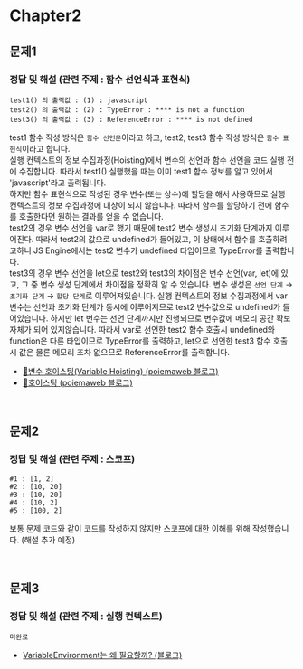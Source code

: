# Chapter2

## 문제1
### 정답 및 해설 (관련 주제 : 함수 선언식과 표현식)
```
test1() 의 출력값 : (1) : javascript
test2() 의 출력값 : (2) : TypeError : **** is not a function
test3() 의 출력값 : (3) : ReferenceError : **** is not defined
```
test1 함수 작성 방식은 `함수 선언문`이라고 하고, test2, test3 함수 작성 방식은 `함수 표현식`이라고 합니다.   
실행 컨텍스트의 정보 수집과정(Hoisting)에서 변수의 선언과 함수 선언을 코드 실행 전에 수집합니다. 따라서 test1() 실행했을 때는 이미 test1 함수 정보를 알고 있어서 'javascript'라고 출력됩니다.   
하지만 함수 표현식으로 작성된 경우 변수(또는 상수)에 할당을 해서 사용하므로 실행 컨텍스트의 정보 수집과정에 대상이 되지 않습니다. 따라서 함수를 할당하기 전에 함수를 호출한다면 원하는 결과를 얻을 수 없습니다.   
test2의 경우 변수 선언을 var로 했기 때문에 test2 변수 생성시 초기화 단계까지 이루어진다. 따라서 test2의 값으로 undefined가 들어있고, 이 상태에서 함수를 호출하려고하니 JS Engine에서는 test2 변수가 undefined 타입이므로 TypeError를 출력합니다.   
test3의 경우 변수 선언을 let으로 
test2와 test3의 차이점은 변수 선언(var, let)에 있고, 그 중 변수 생성 단계에서 차이점을 정확히 알 수 있습니다. 변수 생성은 `선언 단계` → `초기화 단계` → `할당 단계`로 이루어져있습니다. 실행 컨텍스트의 정보 수집과정에서 var 변수는 선언과 초기화 단계가 동시에 이루어지므로 test2 변수값으로 undefined가 들어있습니다. 하지만 let 변수는 선언 단계까지만 진행되므로 변수값에 메모리 공간 확보 자체가 되어 있지않습니다. 따라서 var로 선언한 test2 함수 호출시 undefined와 function은 다른 타입이므로 TypeError를 출력하고, let으로 선언한 test3 함수 호출시 값은 물론 메모리 조차 없으므로 ReferenceError를 출력합니다.

- [🔗변수 호이스팅(Variable Hoisting) (poiemaweb 블로그)](https://poiemaweb.com/js-data-type-variable#23-%EB%B3%80%EC%88%98-%ED%98%B8%EC%9D%B4%EC%8A%A4%ED%8C%85variable-hoisting)
- [🔗호이스팅 (poiemaweb 블로그)](https://poiemaweb.com/js-data-type-variable#23-%EB%B3%80%EC%88%98-%ED%98%B8%EC%9D%B4%EC%8A%A4%ED%8C%85variable-hoisting)

<br>

## 문제2
### 정답 및 해설 (관련 주제 : 스코프)
```
#1 : [1, 2]
#2 : [10, 20]
#3 : [10, 20]
#4 : [10, 2]
#5 : [100, 2]
```
보통 문제 코드와 같이 코드를 작성하지 않지만 스코프에 대한 이해를 위해 작성했습니다. (해설 추가 예정)

<br>

## 문제3
### 정답 및 해설 (관련 주제 : 실행 컨텍스트)
```
미완료
```
- [VariableEnvironment는 왜 필요할까? (블로그)](https://sambalim.tistory.com/155)
